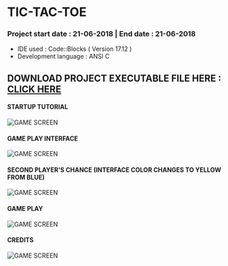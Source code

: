 # TIC-TAC-TOE
### Project start date : 21-06-2018 | End date : 21-06-2018
* IDE used : Code::Blocks ( Version 17.12 )
* Development language : ANSI C

## DOWNLOAD PROJECT EXECUTABLE FILE HERE : [CLICK HERE](https://drive.google.com/open?id=1T_mLJiINxHxas47TpLj9yDT7kEnIGL_p)

#### STARTUP TUTORIAL
![GAME SCREEN](https://cwithsharad.github.io/tictac2/opening.PNG)
#### GAME PLAY INTERFACE
![GAME SCREEN](https://cwithsharad.github.io/tictac2/play.PNG)
#### SECOND PLAYER'S CHANCE (INTERFACE COLOR CHANGES TO YELLOW FROM BLUE)
![GAME SCREEN](https://cwithsharad.github.io/tictac2/player2.PNG)
#### GAME PLAY
![GAME SCREEN](https://cwithsharad.github.io/tictac2/game_play.PNG)
#### CREDITS
![GAME SCREEN](https://cwithsharad.github.io/tictac2/credits.PNG)
